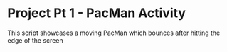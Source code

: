 # Project Pt 1 - PacMan Activity
This script showcases a moving PacMan which bounces after hitting the edge of the screen
